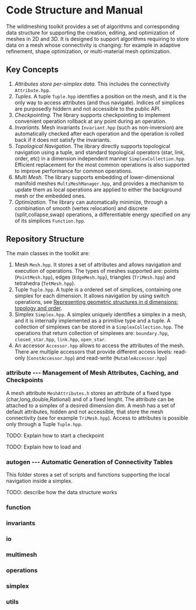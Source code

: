 # Code Structure and Manual

The wildmeshing toolkit provides a set of algorithms and corresponding data structure for supporting the creation, editing, and optimization of meshes in 2D and 3D. It is designed to support algorithms requiring to store data on a mesh whose connectivity is changing: for example in adaptive refinement, shape optimization, or multi-material mesh optimization.

## Key Concepts

1. *Attributes store per-simplex data.* This includes the connectivity `Attribute.hpp`.
2. *Tuples.* A tuple `Tuple.hpp` identifies a position on the mesh, and it is the only way to access attributes (and thus navigate). Indices of simplices are purposedly hiddern and not accessible to the public API.
3. *Checkpointing.* The library supports checkpointing to implement convenient operation rollback at any point during an operation.
4. *Invariants.* Mesh invariants `Invariant.hpp` (such as non-inversion) are automatically checked after each operation and the operation is rolled back if it does not satisfy the invariants.
5. *Topological Navigation.* The library directly supports topological navigation using a tuple, and standard topological operators (star, link, order, etc) in a dimension independent manner `SimplexCollection.hpp`. Efficient replacement for the most common operations is also supported to improve performance for common operations.
6. *Multi Mesh.* The library supports embedding of lower-dimensional manifold meshes `MultiMeshManager.hpp`, and provides a mechanism to update them as local operations are applied to either the background mesh or the embedded ones.
7. *Optimization.* The library can automatically minimize, through a combination of smooth (vertex relocation) and discrete (split,collapse,swap) operations, a differentiable energy specified on any of its simplices `Function.hpp`.

## Repository Structure

The main classes in the toolkit are:

1. Mesh `Mesh.hpp`. It stores a set of attributes and allows navigation and execution of operations. The types of meshes supported are: points (`PointMesh.hpp`), edges (`EdgeMesh.hpp`), triangles (`TriMesh.hpp`) and tetrahedra (`TetMesh.hpp`).
2. Tuple `Tuple.hpp`. A tuple is a ordered set of simplices, containing one simplex for each dimension. It allows navigation by using switch operations, see 
[Representing geometric structures in d dimensions: topology and order](https://dl.acm.org/doi/10.1145/73833.73858).
3. Simplex `Simplex.hpp`. A simplex uniquely identifies a simplex in a mesh, and it is internally implemented as a primitive type and a tuple. A collection of simplexes can be stored in a `SimplexCollection.hpp`. The operations that return collection of simplexes are: `boundary.hpp`, `closed_star.hpp`, `link.hpp`, `open_star`.
4. An accessor `Accessor.hpp` allows to access the attributes of the mesh. There are multiple accessors that provide different access levels: read-only (`ConstAccessor.hpp`) and read-write (`MutableAccessor.hpp`)

### attribute --- Management of Mesh Attributes, Caching, and Checkpoints

A mesh attribute `MeshAttributes.h` stores an attribute of a fixed type (char,long,double,Rational) and of a fixed lenght. The attribute can be attached to a simplex of a desired dimension dim.
A mesh has a set of default attributes, hidden and not accessible, that store the mesh connectivity (see for example `TriMesh.hpp`). Access to attributes is possible only through a Tuple `Tuple.hpp`.

TODO: Explain how to start a checkpoint

TODO: Explain how to load and 

### autogen --- Automatic Generation of Connectivity Tables

This folder stores a set of scripts and functions supporting the local navigation inside a simplex.

TODO: describe how the data structure works

### function

### invariants

### io

### multimesh

### operations

### simplex

### utils


